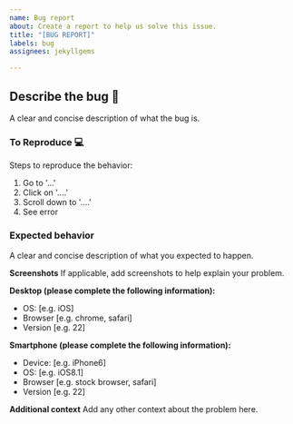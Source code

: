 ```yaml
---
name: Bug report
about: Create a report to help us solve this issue.
title: "[BUG REPORT]"
labels: bug
assignees: jekyllgems

---
```


## **Describe the bug** :bug:
A clear and concise description of what the bug is.

### **To Reproduce** :computer:
Steps to reproduce the behavior:

1. Go to '...'
2. Click on '....'
3. Scroll down to '....'
4. See error

### **Expected behavior**
A clear and concise description of what you expected to happen.

**Screenshots**
If applicable, add screenshots to help explain your problem.

**Desktop (please complete the following information):**
 - OS: [e.g. iOS]
 - Browser [e.g. chrome, safari]
 - Version [e.g. 22]

**Smartphone (please complete the following information):**
 - Device: [e.g. iPhone6]
 - OS: [e.g. iOS8.1]
 - Browser [e.g. stock browser, safari]
 - Version [e.g. 22]

**Additional context**
Add any other context about the problem here.